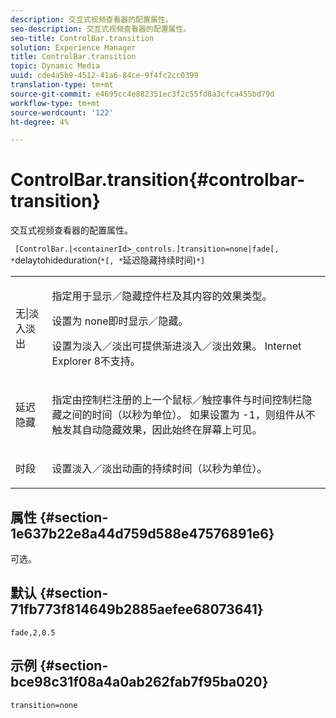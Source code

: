 ```yaml
---
description: 交互式视频查看器的配置属性。
seo-description: 交互式视频查看器的配置属性。
seo-title: ControlBar.transition
solution: Experience Manager
title: ControlBar.transition
topic: Dynamic Media
uuid: cde4a5b9-4512-41a6-84ce-9f4fc2cc0399
translation-type: tm+mt
source-git-commit: e4695cc4e882351ec3f2c55fd8a3cfca455bd79d
workflow-type: tm+mt
source-wordcount: '122'
ht-degree: 4%

---
```



# ControlBar.transition{#controlbar-transition}

交互式视频查看器的配置属性。

` [ControlBar.|<containerId>_controls.]transition=none|fade[, *`delaytohideduration(`*[, *`延迟隐藏持续时间)`*]`

<table id="table_441553CD34C94A58A9D7CBF772DEDDB6"> 
 <tbody> 
  <tr> 
   <td colname="col1"> <p> <span class="codeph"> 无|淡入淡出</span> </p> </td> 
   <td colname="col2"> <p> 指定用于显示／隐藏控件栏及其内容的效果类型。 </p> <p>设置为<span class="codeph"> none</span>即时显示／隐藏。 </p> <p>设置为<span class="codeph">淡入／淡出</span>可提供渐进淡入／淡出效果。 Internet Explorer 8不支持。 </p> </td> 
  </tr> 
  <tr> 
   <td colname="col1"> <p><span class="codeph"><span class="varname"> 延迟隐藏</span></span> </p> </td> 
   <td colname="col2"> <p> 指定由控制栏注册的上一个鼠标／触控事件与时间控制栏隐藏之间的时间（以秒为单位）。 如果设置为<span class="codeph"> -1</span>，则组件从不触发其自动隐藏效果，因此始终在屏幕上可见。 </p> </td> 
  </tr> 
  <tr> 
   <td colname="col1"> <p><span class="codeph"><span class="varname"> 时段</span></span> </p> </td> 
   <td colname="col2"> <p> 设置淡入／淡出动画的持续时间（以秒为单位）。 </p> </td> 
  </tr> 
 </tbody> 
</table>

## 属性 {#section-1e637b22e8a44d759d588e47576891e6}

可选。

## 默认 {#section-71fb773f814649b2885aefee68073641}

`fade,2,0.5`

## 示例 {#section-bce98c31f08a4a0ab262fab7f95ba020}

```
transition=none
```

